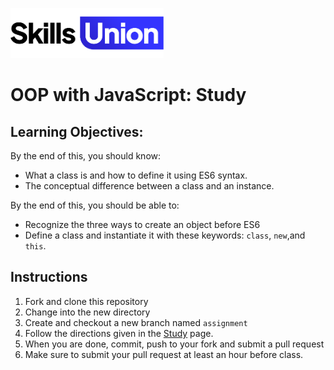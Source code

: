 [<img src="assets/images/su-logo.png" alt="Skills Union Logo" height="80px" />](https://www.skillsunion.com/)

# OOP with JavaScript: Study

## Learning Objectives:
By the end of this, you should know:
- What a class is and how to define it using ES6 syntax.
- The conceptual difference between a class and an instance.

By the end of this, you should be able to:
- Recognize the three ways to create an object before ES6
- Define a class and instantiate it with these keywords: `class`, `new`,and `this`.

## Instructions

1. Fork and clone this repository
2. Change into the new directory
3. Create and checkout a new branch named `assignment`
4. Follow the directions given in the [Study](https://github.com/SkillsUnion/oop-with-javascript-study/blob/main/study.md) page.
5. When you are done, commit, push to your fork and submit a pull request
6. Make sure to submit your pull request at least an hour before class.
